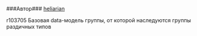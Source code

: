 ###Автор###
[heliarian ](https://staff.yandex-team.ru/heliarian )

r103705
Базовая data-модель группы, от которой наследуются группы раздичных типов
